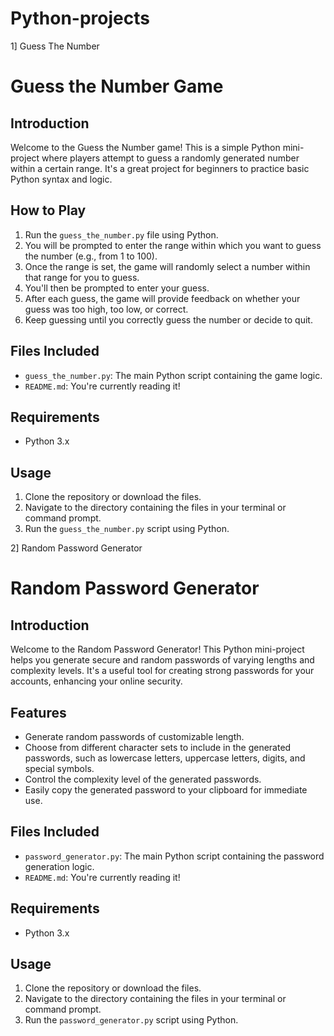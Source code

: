 # Python-projects
1] Guess The Number
# Guess the Number Game

## Introduction
Welcome to the Guess the Number game! This is a simple Python mini-project where players attempt to guess a randomly generated number within a certain range. It's a great project for beginners to practice basic Python syntax and logic.

## How to Play
1. Run the `guess_the_number.py` file using Python.
2. You will be prompted to enter the range within which you want to guess the number (e.g., from 1 to 100).
3. Once the range is set, the game will randomly select a number within that range for you to guess.
4. You'll then be prompted to enter your guess.
5. After each guess, the game will provide feedback on whether your guess was too high, too low, or correct.
6. Keep guessing until you correctly guess the number or decide to quit.

## Files Included
- `guess_the_number.py`: The main Python script containing the game logic.
- `README.md`: You're currently reading it!

## Requirements
- Python 3.x

## Usage
1. Clone the repository or download the files.
2. Navigate to the directory containing the files in your terminal or command prompt.
3. Run the `guess_the_number.py` script using Python.



2] Random Password Generator

# Random Password Generator

## Introduction
Welcome to the Random Password Generator! This Python mini-project helps you generate secure and random passwords of varying lengths and complexity levels. It's a useful tool for creating strong passwords for your accounts, enhancing your online security.

## Features
- Generate random passwords of customizable length.
- Choose from different character sets to include in the generated passwords, such as lowercase letters, uppercase letters, digits, and special symbols.
- Control the complexity level of the generated passwords.
- Easily copy the generated password to your clipboard for immediate use.

## Files Included
- `password_generator.py`: The main Python script containing the password generation logic.
- `README.md`: You're currently reading it!

## Requirements
- Python 3.x

## Usage
1. Clone the repository or download the files.
2. Navigate to the directory containing the files in your terminal or command prompt.
3. Run the `password_generator.py` script using Python.



